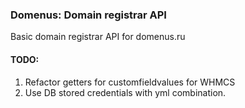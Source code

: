 ### Domenus: Domain registrar API

Basic domain registrar API for domenus.ru

#### TODO:

1. Refactor getters for customfieldvalues for WHMCS
2. Use DB stored credentials with yml combination.

